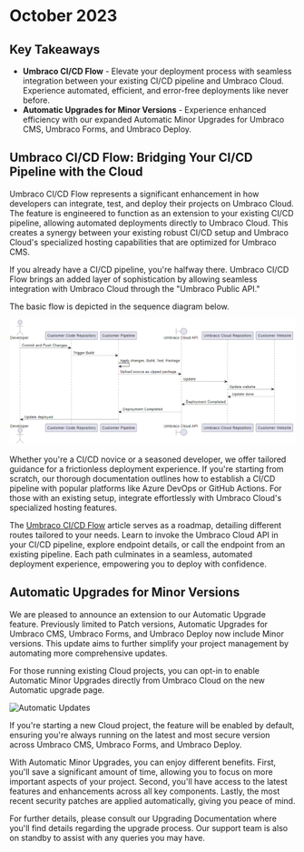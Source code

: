 # October 2023

## Key Takeaways

* **Umbraco CI/CD Flow** - Elevate your deployment process with seamless integration between your existing CI/CD pipeline and Umbraco Cloud. Experience automated, efficient, and error-free deployments like never before.
* **Automatic Upgrades for Minor Versions** - Experience enhanced efficiency with our expanded Automatic Minor Upgrades for Umbraco CMS, Umbraco Forms, and Umbraco Deploy.

## Umbraco CI/CD Flow: Bridging Your CI/CD Pipeline with the Cloud

Umbraco CI/CD Flow represents a significant enhancement in how developers can integrate, test, and deploy their projects on Umbraco Cloud. The feature is engineered to function as an extension to your existing CI/CD pipeline, allowing automated deployments directly to Umbraco Cloud. This creates a synergy between your existing robust CI/CD setup and Umbraco Cloud's specialized hosting capabilities that are optimized for Umbraco CMS.

If you already have a CI/CD pipeline, you're halfway there. Umbraco CI/CD Flow brings an added layer of sophistication by allowing seamless integration with Umbraco Cloud through the "Umbraco Public API."

The basic flow is depicted in the sequence diagram below.

![Basic Flow](<../../images/NewBasicFlow (1).png>)

Whether you're a CI/CD novice or a seasoned developer, we offer tailored guidance for a frictionless deployment experience. If you're starting from scratch, our thorough documentation outlines how to establish a CI/CD pipeline with popular platforms like Azure DevOps or GitHub Actions. For those with an existing setup, integrate effortlessly with Umbraco Cloud's specialized hosting features.

The [Umbraco CI/CD Flow](https://docs.umbraco.com/umbraco-cloud/set-up/project-settings/umbraco-cicd) article serves as a roadmap, detailing different routes tailored to your needs. Learn to invoke the Umbraco Cloud API in your CI/CD pipeline, explore endpoint details, or call the endpoint from an existing pipeline. Each path culminates in a seamless, automated deployment experience, empowering you to deploy with confidence.

## Automatic Upgrades for Minor Versions

We are pleased to announce an extension to our Automatic Upgrade feature. Previously limited to Patch versions, Automatic Upgrades for Umbraco CMS, Umbraco Forms, and Umbraco Deploy now include Minor versions. This update aims to further simplify your project management by automating more comprehensive updates.

For those running existing Cloud projects, you can opt-in to enable Automatic Minor Upgrades directly from Umbraco Cloud on the new Automatic upgrade page.

![Automatic Updates](../../images/Automatic-Updates-Minor.png)

If you're starting a new Cloud project, the feature will be enabled by default, ensuring you're always running on the latest and most secure version across Umbraco CMS, Umbraco Forms, and Umbraco Deploy.

With Automatic Minor Upgrades, you can enjoy different benefits. First, you'll save a significant amount of time, allowing you to focus on more important aspects of your project. Second, you'll have access to the latest features and enhancements across all key components. Lastly, the most recent security patches are applied automatically, giving you peace of mind.

For further details, please consult our Upgrading Documentation where you'll find details regarding the upgrade process. Our support team is also on standby to assist with any queries you may have.
